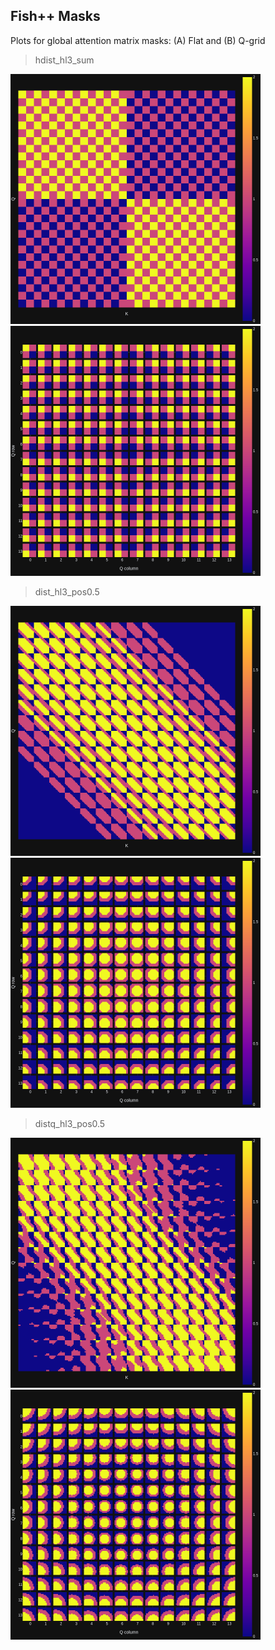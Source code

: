 ## Fish++ Masks

Plots for global attention matrix masks: (A) Flat and (B) Q-grid

> hdist_hl3_sum

<p float="left" align="left">
<img src="t14/mask_hdist_hl3_sum.png" width="400" />
<img src="t14/mask_grid_hdist_hl3.png" width="400" />
</p>


> dist_hl3_pos0.5

<p float="left" align="left">
<img src="t14/mask_dist_hl3_pos0.5.png" width="400" />
<img src="t14/mask_grid_dist_hl3.png" width="400" />
</p>


> distq_hl3_pos0.5

<p float="left" align="left">
<img src="t14/mask_distq_hl3_pos0.5.png" width="400" />
<img src="t14/mask_grid_distq_hl3.png" width="400" />
</p>

